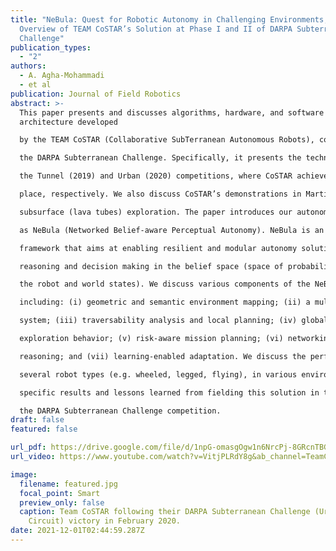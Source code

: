 ```yaml
---
title: "NeBula: Quest for Robotic Autonomy in Challenging Environments; An
  Overview of TEAM CoSTAR’s Solution at Phase I and II of DARPA Subterranean
  Challenge"
publication_types:
  - "2"
authors:
  - A. Agha-Mohammadi
  - et al
publication: Journal of Field Robotics
abstract: >-
  This paper presents and discusses algorithms, hardware, and software
  architecture developed

  by the TEAM CoSTAR (Collaborative SubTerranean Autonomous Robots), competing in

  the DARPA Subterranean Challenge. Specifically, it presents the techniques utilized within

  the Tunnel (2019) and Urban (2020) competitions, where CoSTAR achieved 2nd and 1st

  place, respectively. We also discuss CoSTAR’s demonstrations in Martian-analog surface and

  subsurface (lava tubes) exploration. The paper introduces our autonomy solution, referred to

  as NeBula (Networked Belief-aware Perceptual Autonomy). NeBula is an uncertainty-aware

  framework that aims at enabling resilient and modular autonomy solutions by performing

  reasoning and decision making in the belief space (space of probability distributions over

  the robot and world states). We discuss various components of the NeBula framework,

  including: (i) geometric and semantic environment mapping; (ii) a multi-modal positioning

  system; (iii) traversability analysis and local planning; (iv) global motion planning and

  exploration behavior; (v) risk-aware mission planning; (vi) networking and decentralized

  reasoning; and (vii) learning-enabled adaptation. We discuss the performance of NeBula on

  several robot types (e.g. wheeled, legged, flying), in various environments. We discuss the

  specific results and lessons learned from fielding this solution in the challenging courses of

  the DARPA Subterranean Challenge competition.
draft: false
featured: false

url_pdf: https://drive.google.com/file/d/1npG-omasgOgw1n6NrcPj-8GRcnTBGOL-/view?usp=sharing
url_video: https://www.youtube.com/watch?v=VitjPLRdY8g&ab_channel=TeamCoSTAR

image:
  filename: featured.jpg
  focal_point: Smart
  preview_only: false
  caption: Team CoSTAR following their DARPA Subterranean Challenge (Urban
    Circuit) victory in February 2020.
date: 2021-12-01T02:44:59.287Z
---
```

